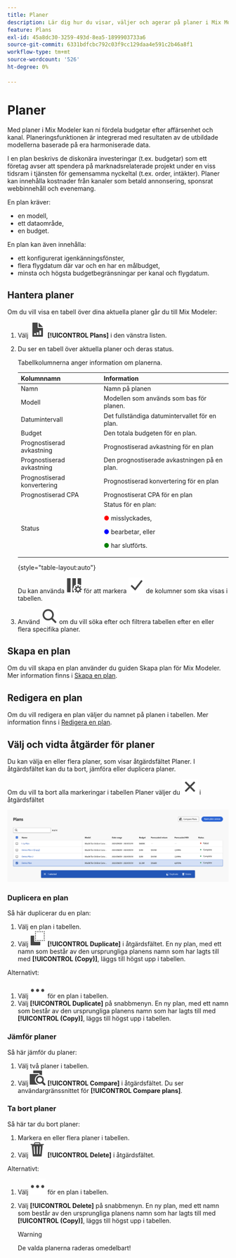 ```yaml
---
title: Planer
description: Lär dig hur du visar, väljer och agerar på planer i Mix Modeler.
feature: Plans
exl-id: 45a8dc30-3259-493d-8ea5-1899903733a6
source-git-commit: 6331bdfcbc792c03f9cc129daa4e591c2b46a8f1
workflow-type: tm+mt
source-wordcount: '526'
ht-degree: 0%

---
```


# Planer

Med planer i Mix Modeler kan ni fördela budgetar efter affärsenhet och kanal. Planeringsfunktionen är integrerad med resultaten av de utbildade modellerna baserade på era harmoniserade data.

I en plan beskrivs de diskonära investeringar (t.ex. budgetar) som ett företag avser att spendera på marknadsrelaterade projekt under en viss tidsram i tjänsten för gemensamma nyckeltal (t.ex. order, intäkter). Planer kan innehålla kostnader från kanaler som betald annonsering, sponsrat webbinnehåll och evenemang.

En plan kräver:

- en modell,
- ett dataområde,
- en budget.

En plan kan även innehålla:

- ett konfigurerat igenkänningsfönster,
- flera flygdatum där var och en har en målbudget,
- minsta och högsta budgetbegränsningar per kanal och flygdatum.


## Hantera planer

Om du vill visa en tabell över dina aktuella planer går du till Mix Modeler:

1. Välj ![](/help/assets/icons/FileChart.svg) **[!UICONTROL Plans]** i den vänstra listen.

1. Du ser en tabell över aktuella planer och deras status.

   Tabellkolumnerna anger information om planerna.

   | Kolumnnamn | Information |
   |---|---|
   | Namn | Namn på planen |
   | Modell | Modellen som används som bas för planen. |
   | Datumintervall | Det fullständiga datumintervallet för en plan. |
   | Budget | Den totala budgeten för en plan. |
   | Prognostiserad avkastning | Prognostiserad avkastning för en plan |
   | Prognostiserad avkastning | Den prognostiserade avkastningen på en plan. |
   | Prognostiserad konvertering | Prognostiserad konvertering för en plan |
   | Prognostiserad CPA | Prognostiserat CPA för en plan |
   | Status | Status för en plan: <p><span style="color:red"> ●</span> misslyckades, <p><span style="color:blue"> ●</span> bearbetar, eller <p><span style="color:green"> ●</span> har slutförts. |

   {style="table-layout:auto"}

   Du kan använda ![ColumnSetting](/help/assets/icons/ColumnSetting.svg) för att markera ![Bock](/help/assets/icons/Checkmark.svg) de kolumner som ska visas i tabellen.

1. Använd ![Sök](/help/assets/icons/Search.svg) om du vill söka efter och filtrera tabellen efter en eller flera specifika planer.

## Skapa en plan

Om du vill skapa en plan använder du guiden Skapa plan för Mix Modeler. Mer information finns i [Skapa en plan](create.md).


## Redigera en plan

Om du vill redigera en plan väljer du namnet på planen i tabellen. Mer information finns i [Redigera en plan](edit.md).


## Välj och vidta åtgärder för planer

Du kan välja en eller flera planer, som visar åtgärdsfältet Planer. I åtgärdsfältet kan du ta bort, jämföra eller duplicera planer.

Om du vill ta bort alla markeringar i tabellen Planer väljer du ![Stäng](/help/assets/icons/Close.svg) i åtgärdsfältet

![Åtgärdsfältet Planer](/help/assets/plans-action-bar.png)

### Duplicera en plan

Så här duplicerar du en plan:

1. Välj en plan i tabellen.
1. Välj ![Kopiera](/help/assets/icons/Copy.svg) **[!UICONTROL Duplicate]** i åtgärdsfältet. En ny plan, med ett namn som består av den ursprungliga planens namn som har lagts till med **[!UICONTROL (Copy)]**, läggs till högst upp i tabellen.

Alternativt:

1. Välj ![Mer](/help/assets/icons/More.svg) för en plan i tabellen.
1. Välj **[!UICONTROL Duplicate]** på snabbmenyn. En ny plan, med ett namn som består av den ursprungliga planens namn som har lagts till med **[!UICONTROL (Copy)]**, läggs till högst upp i tabellen.

### Jämför planer

Så här jämför du planer:

1. Välj två planer i tabellen.
1. Välj ![Jämför](/help/assets/icons/Compare.svg) **[!UICONTROL Compare]** i åtgärdsfältet. Du ser användargränssnittet för **[!UICONTROL Compare plans]**.


### Ta bort planer

Så här tar du bort planer:

1. Markera en eller flera planer i tabellen.
1. Välj ![Ta bort](/help/assets/icons/Delete.svg) **[!UICONTROL Delete]** i åtgärdsfältet.

Alternativt:

1. Välj ![Mer](/help/assets/icons/More.svg) för en plan i tabellen.
1. Välj **[!UICONTROL Delete]** på snabbmenyn. En ny plan, med ett namn som består av den ursprungliga planens namn som har lagts till med **[!UICONTROL (Copy)]**, läggs till högst upp i tabellen.

   >[!WARNING]
   >
   >   De valda planerna raderas omedelbart!
